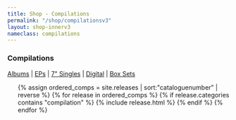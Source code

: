 ```yaml
---
title: Shop - Compilations
permalink: "/shop/compilationsv3"
layout: shop-innerv3
nameclass: compilations
---
```


<div class="compilations">
    <h3>Compilations</h3>
    <div class="shop-nav"><a href="{{site.baseurl}}/shop/albums">Albums</a> | <a href="{{site.baseurl}}/shop/eps">EPs</a> | <a href="{{site.baseurl}}/shop/singles">7" Singles</a> | <a href="{{site.baseurl}}/shop/digital">Digital</a> | <a href="{{site.baseurl}}/shop/boxsets">Box Sets</a></div> 
    <ul class="comp-list">
            {% assign ordered_comps = site.releases | sort:"cataloguenumber" | reverse %}
            {% for release in ordered_comps  %}
            {% if release.categories contains "compilation" %}
            {% include release.html %}
            {% endif %}
        {% endfor %} 
    </ul>
</div>
